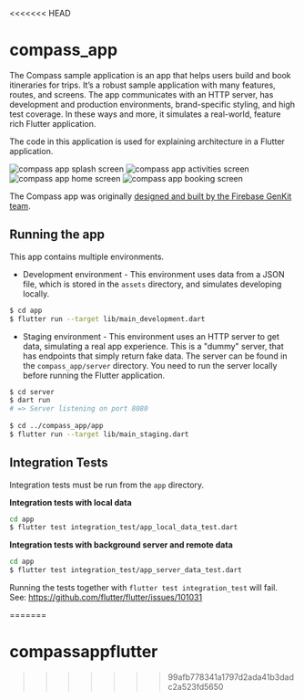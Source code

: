 <<<<<<< HEAD
# compass_app

The Compass sample application is an app that helps users build and book
itineraries for trips. It’s a robust sample application with many features, routes, and screens. The app communicates
with an HTTP server, has development and production environments, brand-specific styling, and high test coverage. In
these ways and more, it simulates a real-world, feature rich Flutter application.

The code in this application is used for explaining architecture in a Flutter application.

![compass app splash screen](./docs/Global%20—%20Splash.png)
![compass app activities screen](./docs/Legacy%20—%20Activities.png)
![compass app home screen](./docs/Legacy%20—%20Home.png)
![compass app booking screen](./docs/Legacy%20—%20Book.png)

The Compass app was originally [designed and built by the Firebase GenKit team](https://developers.googleblog.com/en/how-firebase-genkit-helped-add-ai-to-our-compass-app/).

## Running the app

This app contains multiple environments.

* Development environment - This environment uses data from a JSON file, which is stored in the `assets` directory, and simulates developing locally.

```bash 
$ cd app
$ flutter run --target lib/main_development.dart
```

* Staging environment - This environment uses an HTTP server to get data, simulating a real app experience. This is a "dummy" server, that has endpoints that simply return fake data. The server can be found in the `compass_app/server` directory. You need to run the server locally before running the Flutter application.

```bash
$ cd server
$ dart run
# => Server listening on port 8080
 
$ cd ../compass_app/app
$ flutter run --target lib/main_staging.dart 
```

## Integration Tests

Integration tests must be run from the `app` directory.

**Integration tests with local data**

```bash
cd app
$ flutter test integration_test/app_local_data_test.dart
```

**Integration tests with background server and remote data**

```bash
cd app
$ flutter test integration_test/app_server_data_test.dart
```

Running the tests together with `flutter test integration_test` will fail.
See: https://github.com/flutter/flutter/issues/101031

=======
# compassappflutter
>>>>>>> 99afb778341a1797d2ada41b3dadc2a523fd5650
